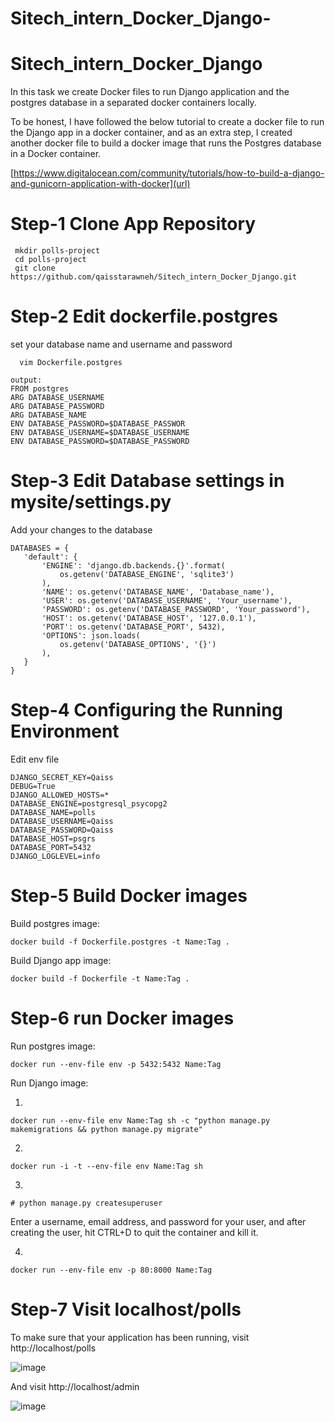 # Sitech_intern_Docker_Django-
# Sitech_intern_Docker_Django
In this task we create Docker files to run Django application and the postgres database in a separated docker containers locally. 

To be honest, I have followed the below tutorial to create a docker file to run the Django app in a docker container, and as an extra step, I created another docker file to build a docker image that runs the Postgres database in a Docker container. 

  [https://www.digitalocean.com/community/tutorials/how-to-build-a-django-and-gunicorn-application-with-docker](url)
  
  
# Step-1 Clone App Repository
     mkdir polls-project
     cd polls-project
     git clone https://github.com/qaisstarawneh/Sitech_intern_Docker_Django.git
     
# Step-2 Edit dockerfile.postgres
set your database name and username and password 
     
      vim Dockerfile.postgres
  ```
  output:
  FROM postgres
  ARG DATABASE_USERNAME
  ARG DATABASE_PASSWORD
  ARG DATABASE_NAME
  ENV DATABASE_PASSWORD=$DATABASE_PASSWOR
  ENV DATABASE_USERNAME=$DATABASE_USERNAME
  ENV DATABASE_PASSWORD=$DATABASE_PASSWORD
  ``` 
  # Step-3 Edit Database settings in mysite/settings.py 
  Add your changes to the database
  ```
DATABASES = {
     'default': {
         'ENGINE': 'django.db.backends.{}'.format(
             os.getenv('DATABASE_ENGINE', 'sqlite3')
         ),
         'NAME': os.getenv('DATABASE_NAME', 'Database_name'),
         'USER': os.getenv('DATABASE_USERNAME', 'Your_username'),
         'PASSWORD': os.getenv('DATABASE_PASSWORD', 'Your_password'),
         'HOST': os.getenv('DATABASE_HOST', '127.0.0.1'),
         'PORT': os.getenv('DATABASE_PORT', 5432),
         'OPTIONS': json.loads(
             os.getenv('DATABASE_OPTIONS', '{}')
         ),
     }
 }
```

# Step-4 Configuring the Running Environment
Edit env file 
 ```
DJANGO_SECRET_KEY=Qaiss
DEBUG=True
DJANGO_ALLOWED_HOSTS=*
DATABASE_ENGINE=postgresql_psycopg2
DATABASE_NAME=polls
DATABASE_USERNAME=Qaiss
DATABASE_PASSWORD=Qaiss
DATABASE_HOST=psgrs
DATABASE_PORT=5432
DJANGO_LOGLEVEL=info
```

# Step-5 Build Docker images 
Build postgres image:
```
docker build -f Dockerfile.postgres -t Name:Tag .
```
Build Django app image:
```
docker build -f Dockerfile -t Name:Tag .
```
# Step-6 run Docker images
Run postgres image:

```
docker run --env-file env -p 5432:5432 Name:Tag
```

Run Django image:

1.
```
docker run --env-file env Name:Tag sh -c "python manage.py makemigrations && python manage.py migrate"
```
2.
```
docker run -i -t --env-file env Name:Tag sh
```
3.
```
# python manage.py createsuperuser
```
Enter a username, email address, and password for your user, and after creating the user, hit CTRL+D to quit the container and kill it.

4.
```
docker run --env-file env -p 80:8000 Name:Tag
```

# Step-7 Visit localhost/polls
To make sure that your application has been running, visit http://localhost/polls 


![image](https://user-images.githubusercontent.com/121809992/227419473-354d06fd-59ef-438b-baea-d4fc66c57240.png)



And visit http://localhost/admin 


![image](https://user-images.githubusercontent.com/121809992/227419688-a6935826-7661-43a8-ba8c-0d4d9c59d14a.png)
